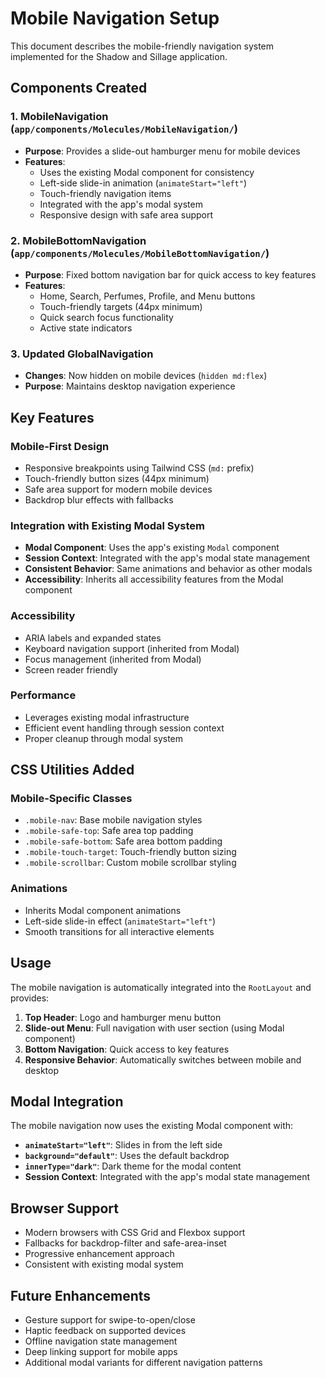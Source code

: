 # Mobile Navigation Setup

This document describes the mobile-friendly navigation system implemented for the Shadow and Sillage application.

## Components Created

### 1. MobileNavigation (`app/components/Molecules/MobileNavigation/`)

- **Purpose**: Provides a slide-out hamburger menu for mobile devices
- **Features**:
  - Uses the existing Modal component for consistency
  - Left-side slide-in animation (`animateStart="left"`)
  - Touch-friendly navigation items
  - Integrated with the app's modal system
  - Responsive design with safe area support

### 2. MobileBottomNavigation (`app/components/Molecules/MobileBottomNavigation/`)

- **Purpose**: Fixed bottom navigation bar for quick access to key features
- **Features**:
  - Home, Search, Perfumes, Profile, and Menu buttons
  - Touch-friendly targets (44px minimum)
  - Quick search focus functionality
  - Active state indicators

### 3. Updated GlobalNavigation

- **Changes**: Now hidden on mobile devices (`hidden md:flex`)
- **Purpose**: Maintains desktop navigation experience

## Key Features

### Mobile-First Design

- Responsive breakpoints using Tailwind CSS (`md:` prefix)
- Touch-friendly button sizes (44px minimum)
- Safe area support for modern mobile devices
- Backdrop blur effects with fallbacks

### Integration with Existing Modal System

- **Modal Component**: Uses the app's existing `Modal` component
- **Session Context**: Integrated with the app's modal state management
- **Consistent Behavior**: Same animations and behavior as other modals
- **Accessibility**: Inherits all accessibility features from the Modal component

### Accessibility

- ARIA labels and expanded states
- Keyboard navigation support (inherited from Modal)
- Focus management (inherited from Modal)
- Screen reader friendly

### Performance

- Leverages existing modal infrastructure
- Efficient event handling through session context
- Proper cleanup through modal system

## CSS Utilities Added

### Mobile-Specific Classes

- `.mobile-nav`: Base mobile navigation styles
- `.mobile-safe-top`: Safe area top padding
- `.mobile-safe-bottom`: Safe area bottom padding
- `.mobile-touch-target`: Touch-friendly button sizing
- `.mobile-scrollbar`: Custom mobile scrollbar styling

### Animations

- Inherits Modal component animations
- Left-side slide-in effect (`animateStart="left"`)
- Smooth transitions for all interactive elements

## Usage

The mobile navigation is automatically integrated into the `RootLayout` and provides:

1. **Top Header**: Logo and hamburger menu button
2. **Slide-out Menu**: Full navigation with user section (using Modal component)
3. **Bottom Navigation**: Quick access to key features
4. **Responsive Behavior**: Automatically switches between mobile and desktop

## Modal Integration

The mobile navigation now uses the existing Modal component with:

- **`animateStart="left"`**: Slides in from the left side
- **`background="default"`**: Uses the default backdrop
- **`innerType="dark"`**: Dark theme for the modal content
- **Session Context**: Integrated with the app's modal state management

## Browser Support

- Modern browsers with CSS Grid and Flexbox support
- Fallbacks for backdrop-filter and safe-area-inset
- Progressive enhancement approach
- Consistent with existing modal system

## Future Enhancements

- Gesture support for swipe-to-open/close
- Haptic feedback on supported devices
- Offline navigation state management
- Deep linking support for mobile apps
- Additional modal variants for different navigation patterns
